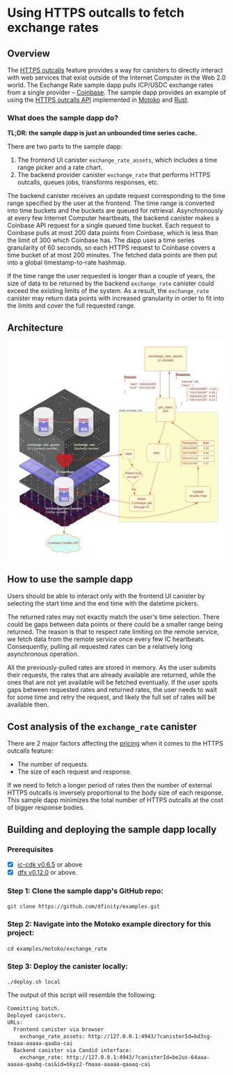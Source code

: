 # Using HTTPS outcalls to fetch exchange rates

## Overview

The [HTTPS outcalls](/https-outcalls) feature provides a way for canisters to directly interact with web services that exist outside of the Internet Computer in the Web 2.0 world. The Exchange Rate sample dapp pulls ICP/USDC exchange rates from a single provider – [Coinbase](https://docs.cloud.coinbase.com/exchange/reference/exchangerestapi_getproductcandles). The sample dapp provides an example of using the [HTTPS outcalls API](/docs/current/references/ic-interface-spec#ic-http_request) implemented in [Motoko](https://github.com/dfinity/examples/tree/master/motoko/exchange_rate)
 and [Rust](https://github.com/dfinity/examples/tree/master/rust/exchange_rate).

### What does the sample dapp do?

**TL;DR: the sample dapp is just an unbounded time series cache.**

There are two parts to the sample dapp:
1. The frontend UI canister `exchange_rate_assets`, which includes a time range picker and a rate chart.
2. The backend provider canister `exchange_rate` that performs HTTPS outcalls, queues jobs, transforms responses, etc.

The backend canister receives an update request corresponding to the time range specified by the user at the frontend. The time range
is converted into time buckets and the buckets are queued for retrieval. Asynchronously at every few Internet Computer heartbeats,
the backend canister makes a Coinbase API request for a single queued time bucket. Each request to Coinbase pulls at most 200 data points from Coinbase, which is less than the limit of 300 which Coinbase has. The dapp uses a time series granularity of 60 seconds, so each HTTPS request to
Coinbase covers a time bucket of at most 200 minutes. The fetched data points are then put into a global timestamp-to-rate hashmap.

If the time range the user requested is longer than a couple of years, the size of data to be returned by the backend `exchange_rate`
canister could exceed the existing limits of the system. As a result, the `exchange_rate` canister may return data points with increased granularity in order to fit into the limits and
cover the full requested range.

## Architecture
![Architecture overview diagram of the Exchange Rate dapp](../../_attachments/exchange_rate_arch.png)

## How to use the sample dapp

Users should be able to interact only with the frontend UI canister by selecting the start time 
and the end time with the datetime pickers.

The returned rates may not exactly match the user's time selection. There could be gaps between
data points or there could be a smaller range being returned. The reason is that to respect rate limiting
on the remote service, we fetch data from the remote service once every few IC heartbeats.
Consequently, pulling all requested rates can be a relatively long asynchronous operation. 

All the previously-pulled rates are stored in memory. As the user submits their requests, the rates that are
already available are returned, while the ones that are not yet available will be fetched eventually.
If the user spots gaps between requested rates and returned rates, the user needs to wait for some time and
retry the request, and likely the full set of rates will be available then.

## Cost analysis of the `exchange_rate` canister

There are 2 major factors affecting the [pricing](/docs/current/developer-docs/integrations/http_requests/http_requests-how-it-works#pricing) when it comes to the HTTPS outcalls feature:

* The number of requests.
* The size of each request and response.

If we need to fetch a longer period of rates then the number of external HTTPS outcalls is inversely proportional to the body size of each response.
This sample dapp minimizes the total number of HTTPS outcalls at the cost of bigger response bodies. 

## Building and deploying the sample dapp locally

### Prerequisites
- [x] [ic-cdk v0.6.5](https://crates.io/crates/ic-cdk/0.6.5) or above
- [x] [dfx v0.12.0](https://github.com/dfinity/sdk/releases/tag/0.12.0) or above.

 ### Step 1: Clone the sample dapp's GitHub repo:

`git clone https://github.com/dfinity/examples.git`

 ### Step 2: Navigate into the Motoko example directory for this project:

`cd examples/motoko/exchange_rate`

 ### Step 3: Deploy the canister locally:
`./deploy.sh local`

The output of this script will resemble the following:

```
Committing batch.
Deployed canisters.
URLs:
  Frontend canister via browser
    exchange_rate_assets: http://127.0.0.1:4943/?canisterId=bd3sg-teaaa-aaaaa-qaaba-cai
  Backend canister via Candid interface:
    exchange_rate: http://127.0.0.1:4943/?canisterId=be2us-64aaa-aaaaa-qaabq-cai&id=bkyz2-fmaaa-aaaaa-qaaaq-cai
```

